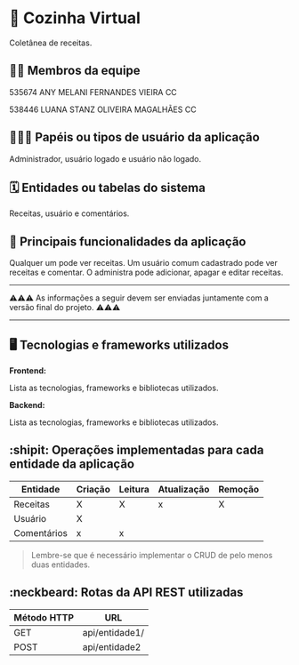 # :checkered_flag: Cozinha Virtual
Coletânea de receitas.

## :technologist: Membros da equipe
535674 ANY MELANI FERNANDES VIEIRA CC

538446 LUANA STANZ OLIVEIRA MAGALHÃES CC 

## :people_holding_hands: Papéis ou tipos de usuário da aplicação

Administrador, usuário logado e usuário não logado.

## :spiral_calendar: Entidades ou tabelas do sistema

Receitas, usuário e comentários.

## :triangular_flag_on_post:	 Principais funcionalidades da aplicação

Qualquer um pode ver receitas.
Um usuário comum cadastrado pode ver receitas e comentar.
O administra pode adicionar, apagar e editar receitas.

----

:warning::warning::warning: As informações a seguir devem ser enviadas juntamente com a versão final do projeto. :warning::warning::warning:


----

## :desktop_computer: Tecnologias e frameworks utilizados

**Frontend:**

Lista as tecnologias, frameworks e bibliotecas utilizados.

**Backend:**

Lista as tecnologias, frameworks e bibliotecas utilizados.


## :shipit: Operações implementadas para cada entidade da aplicação


| Entidade| Criação | Leitura | Atualização | Remoção |
| --- | --- | --- | --- | --- | 
| Receitas | X |  X  | x  | X |
| Usuário | X |    |   |  |
| Comentários | x |  x  |   |  |

> Lembre-se que é necessário implementar o CRUD de pelo menos duas entidades.

## :neckbeard: Rotas da API REST utilizadas

| Método HTTP | URL |
| --- | --- |
| GET | api/entidade1/|
| POST | api/entidade2 |
